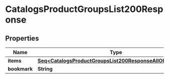 

# CatalogsProductGroupsList200Response


## Properties

Name | Type | Description | Notes
------------ | ------------- | ------------- | -------------
**items** | [**Seq&lt;CatalogsProductGroupsList200ResponseAllOfItemsInner&gt;**](CatalogsProductGroupsList200ResponseAllOfItemsInner.md) |  | 
**bookmark** | **String** |  |  [optional]



